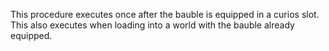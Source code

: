 This procedure executes once after the bauble is equipped in a curios slot. This also executes
when loading into a world with the bauble already equipped.